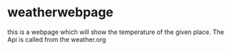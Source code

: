 # weatherwebpage

this is a webpage which will show the temperature of the given place. The Api is called from the weather.org
